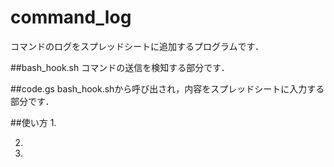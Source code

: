 # command_log

コマンドのログをスプレッドシートに追加するプログラムです．

##bash_hook.sh
コマンドの送信を検知する部分です．

##code.gs
bash_hook.shから呼び出され，内容をスプレッドシートに入力する部分です．

##使い方
1. 

2. 

3. 

